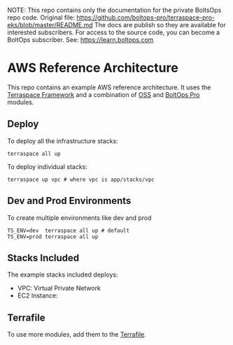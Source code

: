 <!-- note marker start -->
NOTE: This repo contains only the documentation for the private BoltsOps repo code.
Original file: https://github.com/boltops-pro/terraspace-pro-eks/blob/master/README.md
The docs are publish so they are available for interested subscribers.
For access to the source code, you can become a BoltOps subscriber.
See: https://learn.boltops.com

<!-- note marker end -->

# AWS Reference Architecture

This repo contains an example AWS reference architecture. It uses the [Terraspace Framework](https://terraspace.cloud/) and a combination of [OSS](https://registry.terraform.io/browse/modules?provider=aws) and [BoltOps Pro](https://www.boltops.com/pro) modules.

## Deploy

To deploy all the infrastructure stacks:

    terraspace all up

To deploy individual stacks:

    terraspace up vpc # where vpc is app/stacks/vpc

## Dev and Prod Environments

To create multiple environments like dev and prod

    TS_ENV=dev  terraspace all up # default
    TS_ENV=prod terraspace all up

## Stacks Included

The example stacks included deploys:

* VPC: Virtual Private Network
* EC2 Instance:

## Terrafile

To use more modules, add them to the [Terrafile](https://terraspace.cloud/docs/terrafile/).
